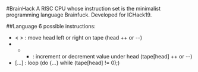 #BrainHack
A RISC CPU whose instruction set is the minimalist programming language Brainfuck. Developed for ICHack19.

##Language
6 possible instructions:
- < > : move head left or right on tape (head ++ or --)
- + - : increment or decrement value under head (tape[head] ++ or --)
- [...] : loop (do {...} while (tape[head] != 0);)
